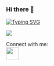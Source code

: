 ### Hi there 👋
[![Typing SVG](https://readme-typing-svg.demolab.com?font=Fira+Code&pause=1000&color=2DF722&width=435&lines=I+am+the+Problem;I+am+also+the+Solution;I+am+Jagroshan)](https://git.io/typing-svg)
<!-- ### Let's WORK the PROBLEM -->

<div align="center>
[![Jagroshan's GitHub stats](https://github-readme-stats.vercel.app/api?username=jagroshansingh)](https://github.com/jagroshansingh/github-readme-stats)
[![GitHub Streak](https://github-readme-streak-stats.herokuapp.com?user=jagroshansingh&theme=dark)](https://git.io/streak-stats)
 </div>
<br/>
Tech Stacks:
<p align="center">
  <a href="https://skillicons.dev">
    <img src="https://skillicons.dev/icons?i=git,js,ts,html,css,react,node" />
  </a>
</p>

Connect with me:
<br/>
<a href="https://www.linkedin.com/in/jagroshan-singh/"> <img width="35" src="https://i.pinimg.com/originals/ce/09/3c/ce093c7214ad357bb665cfd2f66a8b6b.png"/></a>
<!--
**jagroshansingh/jagroshansingh** is a ✨ _special_ ✨ repository because its `README.md` (this file) appears on your GitHub profile.

Here are some ideas to get you started:

- 🔭 I’m currently working on ...
- 🌱 I’m currently learning ...
- 👯 I’m looking to collaborate on ...
- 🤔 I’m looking for help with ...
- 💬 Ask me about ...
- 📫 How to reach me: ...
- 😄 Pronouns: ...
- ⚡ Fun fact: ...
-->
